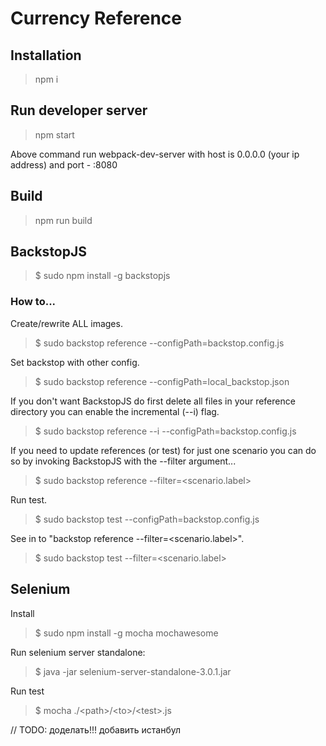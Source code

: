 # Currency Reference

## Installation

> npm i

## Run developer server

> npm start

Above command run webpack-dev-server with host is 0.0.0.0 (your ip address) and port - :8080

## Build

> npm run build

## BackstopJS
>$ sudo npm install -g backstopjs

### How to...

Create/rewrite ALL images.
>$ sudo backstop reference --configPath=backstop.config.js

Set backstop with other config.
>$ sudo backstop reference --configPath=local_backstop.json

If you don't want BackstopJS do first delete all files in your reference directory you can enable the incremental (--i) flag.
>$ sudo backstop reference --i --configPath=backstop.config.js

If you need to update references (or test) for just one scenario you can do so by invoking BackstopJS with the --filter argument...
>$ sudo backstop reference --filter=<scenario.label>

Run test.
>$ sudo backstop test --configPath=backstop.config.js

See in to "backstop reference --filter=<scenario.label>".
>$ sudo backstop test --filter=<scenario.label>

## Selenium

Install
>$ sudo npm install -g mocha mochawesome

Run selenium server standalone:
>$ java -jar selenium-server-standalone-3.0.1.jar

Run test
>$ mocha ./\<path\>/\<to\>/\<test\>.js


// TODO: доделать!!!
добавить истанбул




